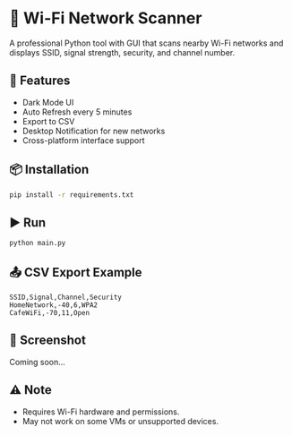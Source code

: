 
# 🛜 Wi-Fi Network Scanner

A professional Python tool with GUI that scans nearby Wi-Fi networks and displays SSID, signal strength, security, and channel number.

## 🌟 Features
- Dark Mode UI
- Auto Refresh every 5 minutes
- Export to CSV
- Desktop Notification for new networks
- Cross-platform interface support

## 📦 Installation

```bash
pip install -r requirements.txt
```

## ▶️ Run

```bash
python main.py
```

## 📤 CSV Export Example

```
SSID,Signal,Channel,Security
HomeNetwork,-40,6,WPA2
CafeWiFi,-70,11,Open
```

## 📸 Screenshot
Coming soon...

## ⚠️ Note
- Requires Wi-Fi hardware and permissions.
- May not work on some VMs or unsupported devices.
